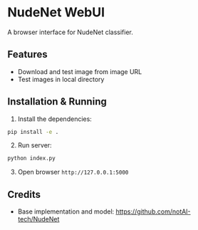 # NudeNet WebUI

A browser interface for NudeNet classifier.

## Features

- Download and test image from image URL
- Test images in local directory

## Installation & Running

1. Install the dependencies:

```bash
pip install -e .
```

2. Run server:

```bash
python index.py
```

3. Open browser `http://127.0.0.1:5000`

## Credits

- Base implementation and model: <https://github.com/notAI-tech/NudeNet>
